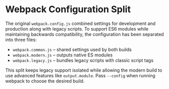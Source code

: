 # Webpack Configuration Split

The original `webpack.config.js` combined settings for development and production along with legacy scripts. To support ES6 modules while maintaining backwards compatibility, the configuration has been separated into three files:

- `webpack.common.js` – shared settings used by both builds
- `webpack.modern.js` – outputs native ES modules
- `webpack.legacy.js` – bundles legacy scripts with classic script tags

This split keeps legacy support isolated while allowing the modern build to use advanced features like `output.module`. Pass `--config` when running webpack to choose the desired build.
